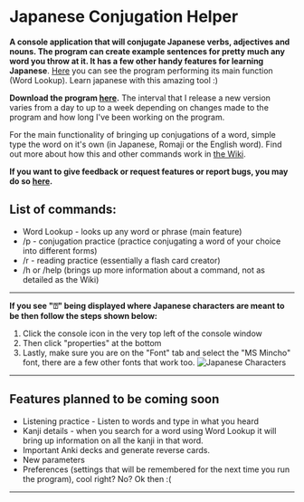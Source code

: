 # Japanese Conjugation Helper
**A console application that will conjugate Japanese verbs, adjectives and nouns. The program can create example sentences for pretty much any word you throw at it. It has a few other handy features for learning Japanese**. [Here](https://imgur.com/DlKXeyl) you can see the program performing its main function (Word Lookup). Learn japanese with this amazing tool :)

**Download the program [here](https://github.com/hopto-dot/Japanese-Conjugation-Helper/releases).** The interval that I release a new version varies from a day to up to a week depending on changes made to the program and how long I've been working on the program.

For the main functionality of bringing up conjugations of a word, simple type the word on it's own (in Japanese, Romaji or the English word). Find out more about how this and other commands work in [the Wiki](https://github.com/hopto-dot/Japanese-Conjugation-Helper/wiki/How-to-use).

**If you want to give feedback or request features or report bugs, you may do so [here](https://forms.gle/WNV1s41cWKrjSMhH6).**

## **List of commands:**
* Word Lookup - looks up any word or phrase (main feature)
* /p - conjugation practice (practice conjugating a word of your choice into different forms)
* /r - reading practice (essentially a flash card creator)
* /h or /help (brings up more information about a command, not as detailed as the Wiki)

***

**If you see "⍰" being displayed where Japanese characters are meant to be then follow the steps shown below:**
1. Click the console icon in the very top left of the console window
2. Then click "properties" at the bottom
3. Lastly, make sure you are on the "Font" tab and select the "MS Mincho" font, there are a few other fonts that work too.
![Japanese Characters](https://i.imgur.com/x7gDhB9.png)

***
## Features planned to be coming soon
* Listening practice - Listen to words and type in what you heard
* Kanji details - when you search for a word using Word Lookup it will bring up information on all the kanji in that word.
* Important Anki decks and generate reverse cards.
* New parameters
* Preferences (settings that will be remembered for the next time you run the program), cool right? No? Ok then :(
***
